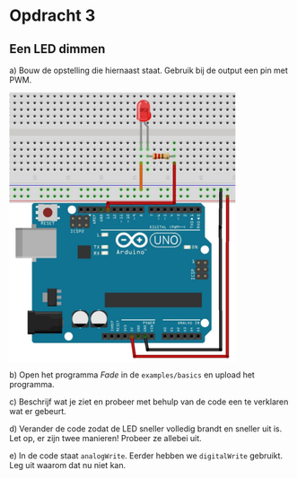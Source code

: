 # Opdracht 3

## Een LED dimmen

a) Bouw de opstelling die hiernaast staat. Gebruik bij de output een pin met PWM.

<p>
  <img align="center" src="../../../figures/arduino/Opdr3/LED_2_bb.jpg" width="80%" title="LED_opdr3a">
</p>

b) Open het programma *Fade* in de ```examples/basics``` en upload het programma.

c) Beschrijf wat je ziet en probeer met behulp van de code een te verklaren wat er gebeurt.

d) Verander de code zodat de LED sneller volledig brandt en sneller uit is. 
Let op, er zijn twee manieren! Probeer ze allebei uit.

e) In de code staat ```analogWrite```. Eerder hebben we ```digitalWrite``` gebruikt. 
Leg uit waarom dat nu niet kan.